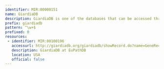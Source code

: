 ```yaml
---
identifier: MIR:00000151
name: GiardiaDB
description: GiardiaDB is one of the databases that can be accessed through the EuPathDB (http://EuPathDB.org; formerly ApiDB) portal, covering eukaryotic pathogens of the genera Cryptosporidium, Giardia, Leishmania, Neospora, Plasmodium, Toxoplasma, Trichomonas and Trypanosoma. While each of these groups is supported by a taxon-specific database built upon the same infrastructure, the EuPathDB portal offers an entry point to all these resources, and the opportunity to leverage orthology for searches across genera.
prefix: giardiadb
pattern: ^\w+$
prefixed: 0
resources:
 - identifier: MIR:00100196
   accessurl: http://giardiadb.org/giardiadb/showRecord.do?name=GeneRecordClasses.GeneRecordClass&source_id=
   description: GiardiaDB at EuPathDB
   location: USA
   official: false
---
```

